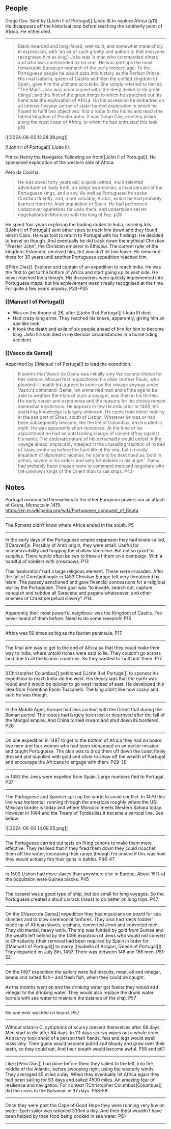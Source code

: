 

## People

Diogo Cao. Sent by [[John II of Portugal]] (João II) to explore Africa (p11). He disappears off the historical map before reaching the southerly point of Africa. He either died 


***

> Black-bearded and long-faced, well-built, and somewhat melancholy in expression, with 'an air of such gravity and authori ty that everyone recognised him as king', João was 'a man who commanded others and who was commanded by no one'. He was perhaps the most remarkable European monarch of the early modern age. To the Portuguese people he would pass into history as the Perfect Prince. His rival Isabella, queen of Castile and then the unified kingdom of Spain, gave him the ultimate accolade. She simply referred to him as "The Man'. João was preoccupied with 'the deep desire to do great things', and the first of the great things to which he stretched out his hand was the exploration of Africa. On his accession he embarked on an intense fiveyear period of state-funded exploration in which he hoped to fulfil two objectives: find a route to the Indies and reach the fabled kingdom of Prester John. It was Diogo Cão, erecting pillars along the west coast of Africa, to whom he had entrusted this task. p18

![[2024-06-05 12.38.39.png]]

[[John II of Portugal]] (João II).

Prince Henry the Navigator. Following on from[[John II of Portugal]]. He sponsored exploration of the western side of Africa. 

Pêro da Covilhã. 
> He was about forty years old; a quick-witted, multi-talented adventurer of lowly birth, an adept swordsman, a loyal servant of  the Portuguese kings, and a spy. As well as Portuguese he spoke Castilian fluently, and, more valuably, Arabic, which he had probably learned from the Arab population of Spain. He had performed undercover operations for João there, and undertaken secret negotiations in Morocco with the king of Fez. p28

He spent four years exploring the trading routes to India, learning lots. [[John II of Portugal]] sent other spies to track him down and they found him in Cairo. He was told to return to Portugal with his findings. He decided to travel on though. And eventually he did track down the mythical Christian “Prester John”, the Christian emperor in Ethiopia. The current ruler of the kingdom, Eskender, received him, but wouldn’t let him leave. He remained there for 30 years until another Portuguese expedition reached him.

[[Pêro Dias]]. Explorer and captain of an expedition to reach India. He was the first to get to the bottom of Africa and start going up its east side. He never reached India though. His discoveries were quickly implemented into Portuguese maps, but his achievement wasn’t really recognised at the time. For quite a few years anyway. P33-P35

### [[Manuel I of Portugal]]

- Was on the throne at 26, after [[John II of Portugal]] (João II) died.
- Had crazy long arms. They reached his knees, apparently, giving him an ape like look.
- It took the death and exile of six people ahead of him for him to become king. John II’s son died in mysterious circumstances in a horse riding accident.

### [[Vasco da Gama]]

Appointed by [[Manuel I of Portugal]] to lead the expedition. 

> It seems that Vasco da Gama was initially only the second choice for this venture. Manuel first requisitioned his older brother Paulo, who pleaded ill-health but agreed to come on the voyage anyway under Vasco's command. Gama, 'an unmarried man and of the age to be able to weather the trials of such a voyage', was then in his thirties. His early career and experience and the reasons for his choice remain somewhat mysterious. He appears in few records prior to 1496; his seafaring knowledge is largely unknown. He came from minor nobility in the sea port of Sines, south of Lisbon. Whatever he was or had been subsequently became, like the life of Columbus, enshrouded in myth. He was apparently short-tempered. At the time of his appointment he had an outstanding charge of violent affray against his name. The obdurate nature of his personality would unfold in the voyage ahead: implacably steeped in the crusading tradition of hatred of Islam, enduring before the hard life of the sea, but crucially impatient of diplomatic niceties, he came to be described as 'bold in action, severe in his orders and very formidable in his anger'. Gama had probably been chosen more to command men and negotiate with the unknown kings of the Orient than to sail ships. P43
## Notes

Portugal announced themselves to the other European powers via an attach of Ceuta, Morocco in 1415. https://en.m.wikipedia.org/wiki/Portuguese_conquest_of_Ceuta

***

The Romans didn’t know where Africa ended in the south. P5

***

In the early days of the Portuguese empire expansion they had boats called, [[Caravel]]s. Possibly of Arab origin, they were small. Useful for manoeuvrability and hugging the shallow shoreline. But not so good for supplies. There would often be two to three of them on a campaign. With a handful of soldiers with crossbows. P13

This ‘exploration’ had a large religious element. These were crusades. After the fall of Constantinople in 1453 Christian Europe felt very threatened by Islam. The papacy sanctioned and gave financial concessions for a religious war by the Portuguese. Their goal was  “to invade, search out, capture, vanquish and subdue all Saracens and pagans whatsoever, and other enemies of Christ perpetual slavery”. P14

***

Apparently their most powerful neighbour was the Kingdom of Castile. I’ve never heard of them before. Need to do some research! P13

***

Africa was 50 times as big as the Iberian peninsula. P17.

***

The final aim was to get to the end of Africa so that they could make their way to India, where untold riches were said to lie. They couldn’t go across land due to all the Islamic countries. So they wanted to ‘outflank’ them. P17.

*** 

[[Christopher Columbus]] petitioned [[John II of Portugal]] to sponsor his expedition to reach India via the west. His theory was that the earth was round and it would be quicker to go west instead of east. He developed this idea from Florentine Paolo Toscanelli. The king didn’t like how cocky and sure he was though.  

*** 

In the Middle Ages, Europe had less context with the Orient that during the Roman period. The routes had largely been lost or destroyed after the fall of the Mongol empire. And China turned inward and shut down its bordered. P26

***

On one expedition in 1487 to get to the bottom of Africa they had on board two men and four women who had been kidnapped on an earlier mission and taught Portuguese. The plan was to drop them off down the coast finely dressed and supplied with gold and silver to show off the wealth of Portugal and encourage the Africans to engage with them. P29-30 

*** 

In 1492 the Jews were expelled from Spain. Large numbers fled to Portugal. P37

*** 

The Portuguese and Spanish split up the world to avoid conflict. In 1479 this line was horizontal, running through the americas roughly where the US-Mexican border is today and where Morocco meets Western Sahara today. However in 1484 and the Treaty of Tordesillas it became a vertical line. See below.

![[2024-06-06 14.09.05.png]]


***

The Portuguese carried out tests on firing canons to make them more effective. They realised that if they fired them down they could ricochet them off the water, increasing their range (though I’m unsure if this was how they would actually fire their guns in battle). P46-47

***

In 1500 Lisbon had more slaves than anywhere else in Europe. About 15% of the population were Guinea blacks. P45

***

The caravel was a good type of ship, but too small for long voyages. So the Portuguese created a stout carrack (naus) to do better on long trips. P47

***

On the [[Vasco da Gama]] expedition they had musicians on board for sea shanties and to blow ceremonial fanfares. They also had ‘deck fodder’ made up of African slaves, orphans, converted Jews and convicted men. They did menial, heavy work. The trip was funded by gold from Guinea and the wealth left behind by the 1496 expulsion of Jews who would not convert to Christianity (their removal had been required by Spain in order for [[Manuel I of Portugal]] to marry [[Isabella of Aragon, Queen of Portugal]]). They departed on July 8th, 1497. There was between 148 and 166 men. P51-52

***

On the 1497 expedition the sailors were fed biscuits, meat, oil and vinegar, beans and salted fish – and fresh fish, when they could be caught.

As the months went on and the drinking water got fowler they would add vinegar to the drinking water. They would also replace the drunk water barrels with sea water to maintain the balance of the ship. P57

***

No one ever washed on board. P57

***

Without vitamin C, symptoms of scurvy present themselves after 68 days. Men start to die after 84 days. In 111 days scurvy wipes out a whole crew. As scurvy took ahold of a person their hands, feet and legs would swell massively. Their gums would become putrid and bloody and grow over their teeth, so they could eat. And their breath would become awful. P58 and p61

***

Like [[Pêro Dias]] had done before them they sailed to the left, into the middle of the Atlantic, before swooping right, using the westerly winds. They averaged 45 miles a day. When they eventually hit Africa again they had been sailing for 93 days and sailed 4500 miles. An amazing fear of resilience and navigation. For context [[Christopher Columbus|Columbus]] did the cross to the Bahamas in 37 days. P58-59

***

Once they were past the Cape of Good Hope they were running very low on water. Each sailor was rationed 333ml a day. And their thirst wouldn’t have been helped by their food being cooked in sea water. P61

***

